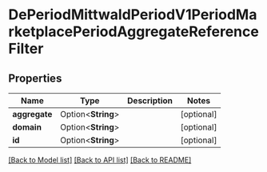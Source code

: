 # DePeriodMittwaldPeriodV1PeriodMarketplacePeriodAggregateReferenceFilter

## Properties

Name | Type | Description | Notes
------------ | ------------- | ------------- | -------------
**aggregate** | Option<**String**> |  | [optional]
**domain** | Option<**String**> |  | [optional]
**id** | Option<**String**> |  | [optional]

[[Back to Model list]](../README.md#documentation-for-models) [[Back to API list]](../README.md#documentation-for-api-endpoints) [[Back to README]](../README.md)


